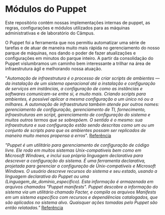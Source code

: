 # Módulos do Puppet

Este repositório contém nossas implementações internas de puppet, as regras, configurações e módulos utilizados para as máquinas administrativas e de laboratório do Câmpus.

O Puppet foi a ferramenta que nos permitiu automatizar uma série de tarefas e de atuar de maneira muito mais rápida no gerenciamento do nosso parque de máquinas, nos dando o poder de fazer atualizações e configurações em minutos do parque inteiro. A partir da consolidação do Puppet vislumbramos um caminho bem interessante a trilhar na área de infraestrutura ágil e melhorando nossa atuação.

"*Automação de infraestrutura é o processo de criar scripts de ambientes — da instalação de um sistema operacional até a instalação e configuração de serviços em instâncias, a configuração de como as instâncias e softwares comunicam-se entre si, e muito mais. Criando scripts para ambientes, é possível aplicar a mesma configuração a um único nó ou a milhares.
A automação de infraestrutura também atende por outros nomes: gerenciamento de configuração, gerenciamento de TI, fornecimento, infraestruturas em script, gerenciamento de configuração do sistema e muitos outros termos que se sobrepõem. O sentido é o mesmo: sua infraestrutura e sua configuração estão sendo descritas como um ou um conjunto de scripts para que os ambientes possam ser replicados de maneira muito menos propensa a erros*". [Referência](https://www.ibm.com/developerworks/br/library/a-devops2/index.html)

*"Puppet é um utilitário para gerenciamento de configuração de código livre. Ele roda em muitos sistemas Unix-compativeis bem como em Microsoft Windows, e inclui sua própria linguagem declarativa para descrever a configuração do sistema.
É uma ferramenta declarativa, projetada para gerenciar a configuração de Unix-compativeis e Microsoft Windows. O usuário descreve recursos do sistema e seu estado, usando a linguagem declarativa do Puppet ou uma (Linguagem_de_domínio_específico). Esta informação é armazenada em arquivos chamados "Puppet manifests". Puppet descobre a informação do sistema via um utilitário chamado Facter, e compila os arquivos Manifests em um sistema específico com recursos e dependências catalogados, que são aplicados no sistema alvo. Quaisquer ações tomadas pelo Puppet são então relatadas."* [Referência](https://pt.wikipedia.org/wiki/Puppet)
